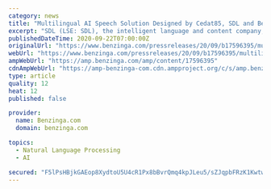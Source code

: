 ```yaml
---
category: news
title: "Multilingual AI Speech Solution Designed by Cedat85, SDL and Bertin IT Consortium Ranked First in European Parliament Tender"
excerpt: "SDL (LSE: SDL), the intelligent language and content company, announces that a consortium, formed by Cedat85, SDL and Bertin IT, has been ranked first out of three finalists"
publishedDateTime: 2020-09-22T07:00:00Z
originalUrl: "https://www.benzinga.com/pressreleases/20/09/b17596395/multilingual-ai-speech-solution-designed-by-cedat85-sdl-and-bertin-it-consortium-ranked-first-in-e"
webUrl: "https://www.benzinga.com/pressreleases/20/09/b17596395/multilingual-ai-speech-solution-designed-by-cedat85-sdl-and-bertin-it-consortium-ranked-first-in-e"
ampWebUrl: "https://amp.benzinga.com/amp/content/17596395"
cdnAmpWebUrl: "https://amp-benzinga-com.cdn.ampproject.org/c/s/amp.benzinga.com/amp/content/17596395"
type: article
quality: 12
heat: 12
published: false

provider:
  name: Benzinga.com
  domain: benzinga.com

topics:
  - Natural Language Processing
  - AI

secured: "F5lPsHBjkGAEop8XydtoU5U4cR1Px8bBvrQmq4kpJLeu5/sZJqpbFRzK1KwtwqeZzfPtfVob96uPQL74MVnAIEojmue09BMMjfh9P+TR1gu59z6SIztN+/d7Oal9QTtTcfc0IRw69RpT0J+RugKUqw1N8RTED4+q4sssqs6urTZd6kVM6vbJH3ZuzJgRZPqeH6uJAbKvEiAc3tsztLdHjIzq82Gfv7xutEwrXUhnKnVRHgbWSje5lkvedeaqom7YGZoIY+PcPXay2mnVhyKpQmIGpghI7tp0apMfjExITm7ezeLvk4X82dJRwhlk1VGINp2cfSResvIGhT7suBsMcVF3WmTYWTH5OEog/WxYYhI=;23HzY1fO/w8l+NdGwgh9SQ=="
---
```


